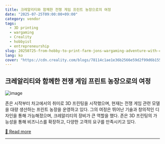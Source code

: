 ```yaml
---
title: 크레알리티와 함께한 전쟁 게임 프린트 농장으로의 여정
date: "2025-07-25T09:00:00+09:00"
category: vendor
tags:
  - 3D printing
  - wargaming
  - Creality
  - hobbyist
  - entrepreneurship
slug: 20250725-from-hobby-to-print-farm-jons-wargaming-adventure-with-creality
lang: ko
cover: "https://cdn.creality.com/blogs/78114c1ae1e36b2566e59d2f99d6b155.png"
---
```


## 크레알리티와 함께한 전쟁 게임 프린트 농장으로의 여정
![image](https://cdn.creality.com/blogs/78114c1ae1e36b2566e59d2f99d6b155.png)

존은 시작부터 차고에서의 취미로 3D 프린팅을 시작했으며, 현재는 전쟁 게임 관련 모델을 대량 생산하는 프린트 농장을 운영하고 있다. 그의 여정은 뛰어난 기술과 창의적인 디자인을 통해 가능해졌으며, 크레알리티의 장비가 큰 역할을 했다. 존은 3D 프린팅의 가능성을 통해 비즈니스를 확장하고, 다양한 고객의 요구를 만족시키고 있다.

[🔗 Read more](https://www.creality.com/blog/from-garage-hobbyist-to-wargaming-print-farm)

---